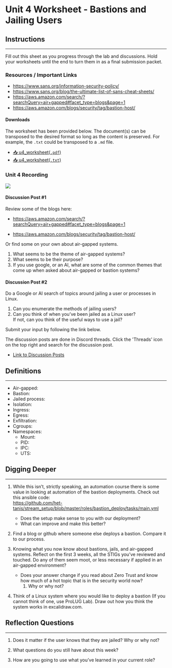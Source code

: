 # Unit 4 Worksheet - Bastions and Jailing Users

## Instructions

---

Fill out this sheet as you progress through the lab and discussions. Hold your worksheets until
the end to turn them in as a final submission packet.

### Resources / Important Links

- <https://www.sans.org/information-security-policy/>
- <https://www.sans.org/blog/the-ultimate-list-of-sans-cheat-sheets/>
- <https://aws.amazon.com/search/?searchQuery=air+gapped#facet_type=blogs&page=1>
- <https://aws.amazon.com/blogs/security/tag/bastion-host/>

#### Downloads

The worksheet has been provided below. The document(s) can be transposed to
the desired format so long as the content is preserved. For example, the `.txt`
could be transposed to a `.md` file.

- <a href="./assets/downloads/u4/u4_worksheet.pdf" target="_blank" download>📥 u4_worksheet(`.pdf`)</a>
- <a href="./assets/downloads/u4/u4_worksheet.txt" target="_blank" download>📥 u4_worksheet(`.txt`)</a>
<!-- - <a href="./assets/downloads/u3/u3_worksheet.docx" target="_blank" download>📥 u3_worksheet(`.docx`)</a> -->

### Unit 4 Recording

<img src="./assets/images/under-construction.jpg" style="border-radius:2%"></img>

<!-- <iframe -->
<!--     style="width: 100%; height: 100%; border: none; -->
<!--     aspect-ratio: 16/9; border-radius: 1rem; background:black" -->
<!--     src="" -->
<!--     title="" -->
<!--     frameborder="0" -->
<!--     allow="accelerometer; autoplay; clipboard-write; encrypted-media; gyroscope; picture-in-picture; web-share" -->
<!--     referrerpolicy="strict-origin-when-cross-origin" -->
<!--     allowfullscreen> -->
<!-- </iframe> -->

#### Discussion Post #1

Review some of the blogs here:

- <https://aws.amazon.com/search/?searchQuery=air+gapped#facet_type=blogs&page=1>

- <https://aws.amazon.com/blogs/security/tag/bastion-host/>

Or find some on your own about air-gapped systems.

1. What seems to be the theme of air-gapped systems?
2. What seems to be their purpose?
3. If you use google, or an AI, what are some of the common themes that come up when
   asked about air-gapped or bastion systems?

#### Discussion Post #2

Do a Google or AI search of topics around jailing a user or processes in Linux.

1. Can you enumerate the methods of jailing users?
2. Can you think of when you’ve been jailed as a Linux user?  
   If not, can you think of the useful ways to use a jail?

<div class="warning">
Submit your input by following the link below.

The discussion posts are done in Discord threads. Click the 'Threads' icon on the top right and search for the discussion post.

</div>

- [Link to Discussion Posts](https://discord.com/channels/611027490848374811/1098309490681598072)

## Definitions

---

- Air-gapped:
- Bastion:
- Jailed process:
- Isolation:
- Ingress:
- Egress:
- Exfiltration:
- Cgroups:
- Namespaces:
    - Mount:
    - PID:
    - IPC:
    - UTS:

## Digging Deeper

---

1. While this isn’t, strictly speaking, an automation course there is some value in
   looking at automation of the bastion deployments. Check out this ansible code:  
   <https://github.com/het-tanis/stream_setup/blob/master/roles/bastion_deploy/tasks/main.yml>

   - Does the setup make sense to you with our deployment?
   - What can improve and make this better?

2. Find a blog or github where someone else deploys a bastion. Compare it to our
   process.

3. Knowing what you now know about bastions, jails, and air-gapped systems. Reflect
   on the first 3 weeks, all the STIGs you’ve reviewed and touched. Do any of them
   seem moot, or less necessary if applied in an air-gapped environment?

   - Does your answer change if you read about Zero Trust and know how much of a hot
     topic that is in the security world now?
     1. Why or why not?

4. Think of a Linux system where you would like to deploy a bastion (If you cannot think
   of one, use ProLUG Lab). Draw out how you think the system works in
   excalidraw.com.

## Reflection Questions

---

1. Does it matter if the user knows that they are jailed? Why or why not?

2. What questions do you still have about this week?

3. How are you going to use what you’ve learned in your current role?
